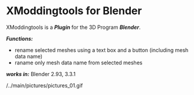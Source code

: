 # XModdingtools for Blender
XModdingtools is a ***Plugin*** for the 3D Program ***Blender***.

***Functions:***
- rename selected meshes using a text box and a button (including mesh data name)
- raname only mesh data name from selected meshes 

***works in:*** Blender 2.93, 3.3.1

/../main/pictures/pictures_01.gif
